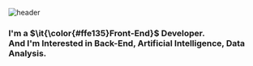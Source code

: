 ![header](https://capsule-render.vercel.app/api?type=venom&color=ffe135&height=200&section=header&text=Welcome%20To%20horangdev's%20Github&fontSize=30&fontColor=6c7b8b)

<h3>I'm a $\it{\color{#ffe135}Front-End}$ Developer. <br> And I'm Interested in Back-End, Artificial Intelligence, Data Analysis.</h3>
